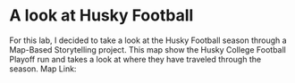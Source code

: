 # A look at Husky Football
For this lab, I decided to take a look at the Husky Football season through a Map-Based Storytelling project.
This map show the Husky College Football Playoff run and takes a look at where they have traveled through the season.
Map Link:
